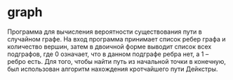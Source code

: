 # graph
Программа для вычисления вероятности существования пути в случайном графе.
На вход программа принимает список ребер графа и количество вершин, затем в двоичной форме выводит список всех подграфов, где 0 означает, что в данном подграфе ребра нет, а 1 – ребро есть. Для того, чтобы найти путь из начальной точки в конечную, был использован алгоритм нахождения кротчайшего пути Дейкстры. 
